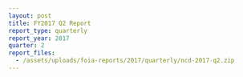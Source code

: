 ```yaml
---
layout: post
title: FY2017 Q2 Report
report_type: quarterly
report_year: 2017
quarter: 2
report_files:
  - /assets/uploads/foia-reports/2017/quarterly/ncd-2017-q2.zip
---
```

